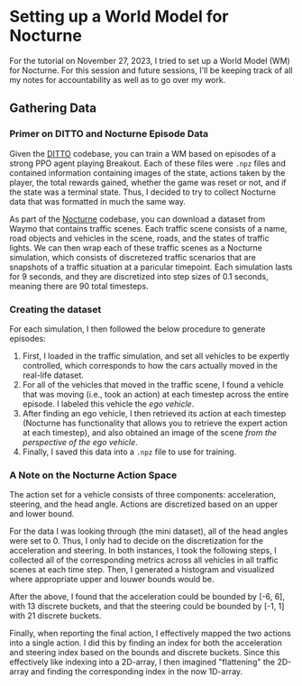 # Setting up a World Model for Nocturne

For the tutorial on November 27, 2023, I tried to set up a World Model (WM) for Nocturne. For this session and future sessions, I'll be keeping track of all my notes for accountability as well as to go over my work.

## Gathering Data

### Primer on DITTO and Nocturne Episode Data

Given the [DITTO](https://github.com/brantondemoss/DITTO) codebase, you can train a WM based on episodes of a strong PPO agent playing Breakout.
Each of these files were `.npz` files and contained information containing images of the state, actions taken by the player, the total rewards gained, whether the game was reset or not, and if the state was a terminal state. Thus, I decided to try to collect Nocturne data that was formatted in much the same way.

As part of the [Nocturne](https://github.com/facebookresearch/nocturne) codebase, you can download a dataset from Waymo that contains traffic scenes. Each traffic scene consists of a name, road objects and vehicles in the scene, roads, and the states of traffic lights. We can then wrap each of these traffic scenes as a Nocturne simulation, which consists of discretezed traffic scenarios that are snapshots of a traffic situation at a paricular timepoint. Each simulation lasts for 9 seconds, and they are discretized into step sizes of 0.1 seconds, meaning there are 90 total timesteps.

### Creating the dataset

For each simulation, I then followed the below procedure to generate episodes:
1. First, I loaded in the traffic simulation, and set all vehicles to be expertly controlled, which corresponds to how the cars actually moved in the real-life dataset.
2. For all of the vehicles that moved in the traffic scene, I found a vehicle that was moving (i.e., took an action) at each timestep across the entire episode. I labeled this vehicle the *ego vehicle*.
3. After finding an ego vehicle, I then retrieved its action at each timestep (Nocturne has functionality that allows you to retrieve the expert action at each timestep), and also obtained an image of the scene *from the perspective of the ego vehicle*.
4. Finally, I saved this data into a `.npz` file to use for training.

### A Note on the Nocturne Action Space

The action set for a vehicle consists of three components: acceleration, steering, and the head angle. Actions are discretized based on an upper and lower bound.

For the data I was looking through (the mini dataset), all of the head angles were set to 0. Thus, I only had to decide on the discretization for the acceleration and steering. In both instances, I took the following steps, I collected all of the corresponding metrics across all vehicles in all traffic scenes at each time step. Then, I generated a histogram and visualized where appropriate upper and louwer bounds would be.

After the above, I found that the acceleration could be bounded by [-6, 6], with 13 discrete buckets, and that the steering could be bounded by [-1, 1] with 21 discrete buckets.

Finally, when reporting the final action, I effectively mapped the two actions into a single action. I did this by finding an index for both the acceleration and steering index based on the bounds and discrete buckets. Since this effectively like indexing into a 2D-array, I then imagined "flattening" the 2D-array and finding the corresponding index in the now 1D-array.
